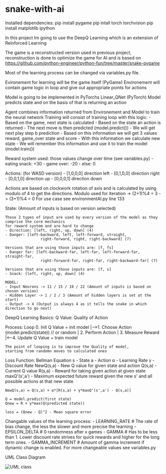 # snake-with-ai

Installed dependencies:
pip install pygame
pip intall torch torchvision
pip install matplotlib ipython

In this project Im going to use the DeepQ Learning which is an extension of Reinforced Learning

The game is a reconstructed version used in previous project, 
reconstruction is done to optimize the game for AI and is based on 
https://github.com/python-engineer/python-fun/tree/master/snake-pygame

Most of the learning process can be changed via variables.py file.

Evironement for learning will be the game itself (PyGame)
    Environement will contain game logic in loop and give out appropriate points for actions

Model is going to be implemented in PyTorchs Linear_QNet (PyTorch)
    Model predicts state and on the basis of that is returning an action

Agent combines information returned from Environement and Model to train the neural network
    Training will consist of training loop with this logic:
    - Based on the game, next state is calculated
    - Based on the state an action is returned
    - The next move is then predicted (model.predict())
    - We will get next play step b prediction
    - Based on this information we will get 3 values
        reward, game_over state and score
    - With this information we calculate new state
    - We will remember this information and use it to train the model (model.train())

Reward system used: those values change over time (see variables.py) 
    - eating snack: +30
    - game over: -20
    - else: 0

Actions: 
    (for WASD version)
    - [1,0,0,0] direction left
    - [0,1,0,0] direction right
    - [0,0,1,0] direction up
    - [0,0,0,1] direction down

Actions are based on clockwork rotation of axis and is calculated by using modulo of 4 to get the directions.
    Modulo used for iteration -> (2+1)%4 = 3 -> (3+1)%4 = 0 
For use case see environmentAI.py line 133


State: (Amount of inputs is based on version selected)

    Those 2 types of input are used by every version of the model as they comprise the core mechanics 
    for reward system and are hard to change
    - Direction: [left, right, up, down] (4)
    - Danger: [left-backward, left, left-forward, straight, 
                    right-forward, right, right-backward] (7)

    Versions that are using those inputs are: [f, fs]
    - Danger far: [left-backward-far, left-far, left-forward-far, straight-far, 
                    right-forward-far, right-far, right-backward-far] (7)
    
    Versions that are using those inputs are: [f, s]
    - Snack: [left, right, up, down] (4) 

    MODEL:
    - Input Neurons -> 11 / 15 / 18 / 22 (Amount of inputs is based on chosen version)
    - Hidden Layer -> 1 / 2 / 3 (Amount of hidden layers is set at the start)
    - Output -> 4 (Output is always 4 as it tells the snake in which direction to go next)


DeepQ Learning Basics:
    Q Value: Quality of Action

Process:
Loop    0. Init Q Value = init model
    |-->1. Choose Action (model.predict(state)) // or random
    |   2. Perform Action
    |   3. Measure Reward
    |<--4. Update Q Value + train model

    The point of looping is to improve the Quality of model,
    starting from randomn moves to calculated ones

Loss Function: Bellman Equation
    s - State
    a - Action
    α - Learning Rate
    γ - Discount Rate
    NewQ(s,a) - New Q value for given state and action
    Q(s,a) - Current Q value
    R(s,a) - Reward for taking given action at given state
    maxQ'(s',a') - Maximum expected future reward given the new s' and all possible actions at that new state

    NewQ(s,a) = Q(s,a) + α*[R(s,a) + γ*maxQ'(s',a') - Q(s,a)] 

    Q = model.predict(first state)
    Qnew = R + γ*max(Q(predicted state))

    loss = (Qnew - Q)^2 - Mean square error

Changable values of the learning process:
    - LEARNING_RATE # The rate of bias change, the less the slower and more precise the learning
    - EPSILON_DELTA # 0 randomness after x games
    - GAMMA # Has to be less than 1. Lower discount rate strives for quick rewards and higher for the long term ones.
    - GAMMA_INCREMENT # Amount of gamma increment if dynamic change is enabled.
    For more changeable values see variables.py

UML Class Diagram

![UML class](https://user-images.githubusercontent.com/73855075/118899013-2072b080-b90e-11eb-8111-3d9100f62257.png)
